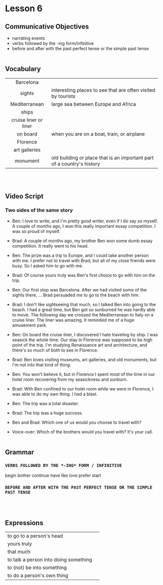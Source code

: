 # Lesson 6


## Communicative Objectives
- narrating events
- verbs followed by the -ing form/infinitive
- before and after with the past perfect tense or the simple past tense
<br><br>


## Vocabulary

|     |   |
|:---:|---|
|Barcelona||
|sights|interesting places to see that are often visited by tourists|
|Mediterranean|large sea between Europe and Africa|
|ships||
|cruise liner or liner||
|on board|when you are on a boat, train, or airplane|
|Florence||
|art galleries||
|monument|old building or place that is an important part of a country's history|

<br><br>


## Video Script
### Two sides of the same story
- Ben: I love to write, and I'm pretty good writer, even if I do say so myself. A couple of months ago, I won this really important essay competition. I was so proud of myself.

- Brad: A couple of months ago, my brother Ben won some dumb essay competition. It really went to his head.

- Ben: The prize was a trip to Europe, and I could take another person with me. I prefer not to travel with Brad, but all of my close friends were busy. So I asked him to go with me.

- Brad: Of course yours truly was Ben's first choice to go with him on the trip.

- Ben: Our first stop was Barcelona. After we had visited some of the sights there, ... Brad persuaded me to go to the beach with him.

- Brad: I don't like sightseeing that much, so I talked Ben into going to the beach. I had a great time, but Ben got so sunburned he was hardly able to move. The following day we crossed the Mediterranean to Italy on a cruise liner. The liner was amazing. It reminded me of a huge amusement park.

- Ben: On board the cruise liner, I discovered I hate traveling by ship. I was seasick the whole time. Our stay in Florence was supposed to be high point of the trip. I'm studying Renaissance art and architecture, and there's so much of both to see in Florence.

- Brad: Ben loves visiting museums, art galleries, and old monuments, but I'm not into that kind of thing.

- Ben: You won't believe it, but in Florence I spent most of the time in our hotel room recovering from my seasickness and sunburn.

- Brad: With Ben confined to our hotel room while we were in Florence, I was able to do my own thing. I had a blast.

- Ben: The trip was a total disaster.

- Brad: The trip was a huge success.

- Ben and Brad: Which one of us would you choose to travel with?

- Voice-over: Which of the brothers would you travel with? It's your call.
<br><br>


## Grammar
### ```VERBS FOLLOWED BY THE *-ING* FORM / INFINITIVE```
begin
bother
continue
have
like 
love
prefer
start

### ```BEFORE AND AFTER WITH THE PAST PERFECT TENSE OR THE SIMPLE PAST TENSE```

<br><br>


## Expressions

|   |   |
|:---|:---|
| to go to a person's head |  |
| yours truly |  |
| that much |  |
| to talk a person into doing something |  |
| to (not) be into something |  |
| to do a person's own thing |  |